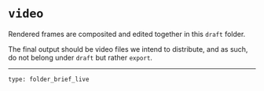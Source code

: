 # `video`

Rendered frames are composited and edited together in this `draft` folder.

The final output should be video files we intend to distribute, and as such, do not belong under `draft` but rather `export`.

- - -

 
```ccard
type: folder_brief_live
```
 
